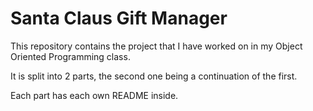 # Santa Claus Gift Manager

This repository contains the project that I have worked on in my Object Oriented Programming class.

It is split into 2 parts, the second one being a continuation of the first.

Each part has each own README inside.
